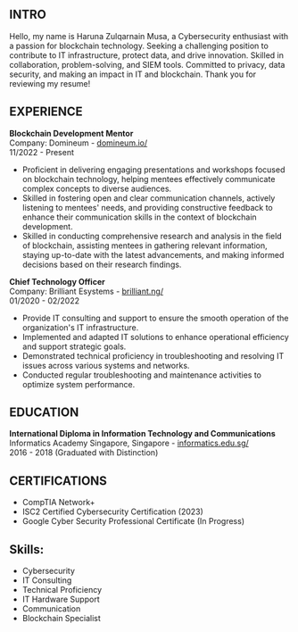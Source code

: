 
## INTRO
Hello, my name is Haruna Zulqarnain Musa, a Cybersecurity enthusiast with a passion for blockchain technology. Seeking a challenging position to contribute to IT infrastructure, protect data, and drive innovation. Skilled in collaboration, problem-solving, and SIEM tools. Committed to privacy, data security, and making an impact in IT and blockchain. Thank you for reviewing my resume!

## EXPERIENCE
**Blockchain Development Mentor**  
Company: Domineum - [domineum.io/](https://domineum.io/)  
11/2022 - Present

- Proficient in delivering engaging presentations and workshops focused on blockchain technology, helping mentees effectively communicate complex concepts to diverse audiences.
- Skilled in fostering open and clear communication channels, actively listening to mentees' needs, and providing constructive feedback to enhance their communication skills in the context of blockchain development.
- Skilled in conducting comprehensive research and analysis in the field of blockchain, assisting mentees in gathering relevant information, staying up-to-date with the latest advancements, and making informed decisions based on their research findings.

**Chief Technology Officer**  
Company: Brilliant Esystems - [brilliant.ng/](https://brilliant.ng/)  
01/2020 - 02/2022

- Provide IT consulting and support to ensure the smooth operation of the organization's IT infrastructure.
- Implemented and adapted IT solutions to enhance operational efficiency and support strategic goals.
- Demonstrated technical proficiency in troubleshooting and resolving IT issues across various systems and networks.
- Conducted regular troubleshooting and maintenance activities to optimize system performance.

## EDUCATION
**International Diploma in Information Technology and Communications**  
Informatics Academy Singapore, Singapore - [informatics.edu.sg/](https://informatics.edu.sg/)  
2016 - 2018 (Graduated with Distinction)

## CERTIFICATIONS
- CompTIA Network+
- ISC2 Certified Cybersecurity Certification (2023)
- Google Cyber Security Professional Certificate (In Progress)

## Skills:
- Cybersecurity
- IT Consulting
- Technical Proficiency
- IT Hardware Support
- Communication
- Blockchain Specialist
